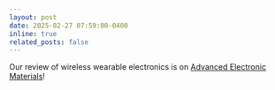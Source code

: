 ```yaml
---
layout: post
date: 2025-02-27 07:59:00-0400
inline: true
related_posts: false
---
```


Our review of wireless wearable electronics is on [Advanced Electronic Materials](https://advanced.onlinelibrary.wiley.com/doi/full/10.1002/aelm.202400884)!
